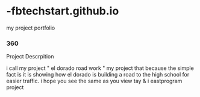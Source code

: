 # -fbtechstart.github.io
my project portfolio

### 360

<script src="vizor.io/lissiah/allissia-tay-eastproject/ " ></script>

Project Descrpition 

i call my project " el dorado road work " my project that because the simple fact is it is showing how el dorado is building a road to the high school for easier traffic. i hope you see the same as you view tay & i eastprogram project 

<script src='//vizor.io/static/scripts/vizor-360-embed.js' data-vizorurl='//vizor.io/embed/lissiah/allissia-tay-eastproject'></script>
